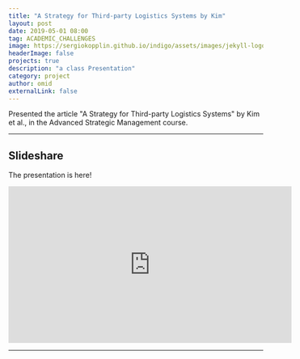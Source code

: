 ```yaml
---
title: "A Strategy for Third-party Logistics Systems by Kim"
layout: post
date: 2019-05-01 08:00
tag: ACADEMIC_CHALLENGES 
image: https://sergiokopplin.github.io/indigo/assets/images/jekyll-logo-light-solid.png
headerImage: false
projects: true
description: "a class Presentation"
category: project
author: omid
externalLink: false
---
```


Presented the article "A Strategy for Third-party Logistics Systems" by Kim et al., in the Advanced Strategic Management course.

---

## Slideshare

The presentation is here!

<iframe src="https://www.slideshare.net/slideshow/embed_code/key/q6FGQqiv4ooO8o?hostedIn=slideshare&page=upload" width="560" height="310" frameborder="0" marginwidth="0" marginheight="0" scrolling="no"></iframe>

---
